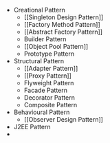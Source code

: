 - Creational Pattern
	- [[Singleton Design Pattern]]
	- [[Factory Method Pattern]]
	- [[Abstract Factory Pattern]]
	- Builder Pattern
	- [[Object Pool Pattern]]
	- Prototype Pattern
- Structural Pattern
	- [[Adapter Pattern]]
	- [[Proxy Pattern]]
	- Flyweight Pattern
	- Facade Pattern
	- Decorator Pattern
	- Composite Pattern
- Behavioural Pattern
	- [[Observer Design Pattern]]
- J2EE Pattern
- 